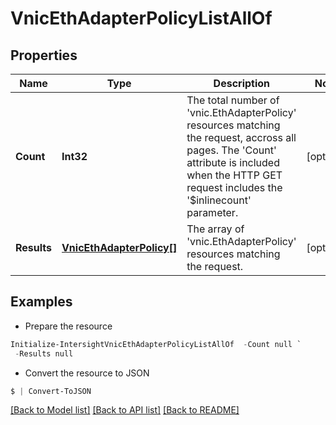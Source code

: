 # VnicEthAdapterPolicyListAllOf
## Properties

Name | Type | Description | Notes
------------ | ------------- | ------------- | -------------
**Count** | **Int32** | The total number of &#39;vnic.EthAdapterPolicy&#39; resources matching the request, accross all pages. The &#39;Count&#39; attribute is included when the HTTP GET request includes the &#39;$inlinecount&#39; parameter. | [optional] 
**Results** | [**VnicEthAdapterPolicy[]**](VnicEthAdapterPolicy.md) | The array of &#39;vnic.EthAdapterPolicy&#39; resources matching the request. | [optional] 

## Examples

- Prepare the resource
```powershell
Initialize-IntersightVnicEthAdapterPolicyListAllOf  -Count null `
 -Results null
```

- Convert the resource to JSON
```powershell
$ | Convert-ToJSON
```

[[Back to Model list]](../README.md#documentation-for-models) [[Back to API list]](../README.md#documentation-for-api-endpoints) [[Back to README]](../README.md)

